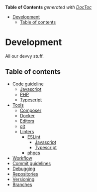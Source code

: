 <!-- START doctoc generated TOC please keep comment here to allow auto update -->
<!-- DON'T EDIT THIS SECTION, INSTEAD RE-RUN doctoc TO UPDATE -->
**Table of Contents**  *generated with [DocToc](https://github.com/thlorenz/doctoc)*

- [Development](#development)
  - [Table of contents](#table-of-contents)

<!-- END doctoc generated TOC please keep comment here to allow auto update -->

# Development
All our devvy stuff.

## Table of contents

- [Code guideline](/development/code-guideline)
    - [Javascript](/development/code-guideline/javascript.md)
    - [PHP](/development/code-guideline/php.md)
    - [Typescript](/development/code-guideline/typescript.md)
- [Tools](/development/tools)
    - [Composer](/development/tools/composer.md)
    - [Docker](/development/tools/docker.md)
    - [Editors](/development/tools/editors.md)
    - [git](/development/tools/git.md)
    - [Linters](/development/tools/linters)
        - [ESLint](/development/tools/linters/eslint)
            - [Javascript](/development/tools/linters/eslint/javascript.md)
            - [Typescript](/development/tools/linters/eslint/typescript.md)
        - [phpcs](/development/tools/linters/phpcs.md)
- [Workflow](/development/workflow)
- [Commit guidelines](/development/commit-guidelines.md)
- [Debugging](/development/debugging.md)
- [Repositories](/development/repositories.md)
- [Versioning](/development/versioning.md)
- [Branches](/development/branches.md)

